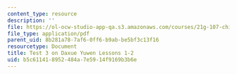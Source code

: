 ```yaml
---
content_type: resource
description: ''
file: https://ol-ocw-studio-app-qa.s3.amazonaws.com/courses/21g-107-chinese-i-streamlined-fall-2014/b5c611418952484a7e5914f9169b3b6e_MIT21G_107F14_Test_3.pdf
file_type: application/pdf
parent_uid: 8b281a78-7af6-0ff6-b9ab-be5bf3c13f16
resourcetype: Document
title: Test 3 on Daxue Yuwen Lessons 1-2
uid: b5c61141-8952-484a-7e59-14f9169b3b6e
---
```

